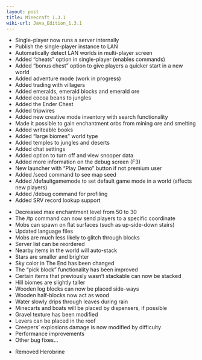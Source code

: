 ```yaml
---
layout: post
title: Minecraft 1.3.1
wiki-url: Java_Edition_1.3.1
---
```


+ Single-player now runs a server internally
+ Publish the single-player instance to LAN
+ Automatically detect LAN worlds in multi-player screen
+ Added “cheats” option in single-player (enables commands)
+ Added “bonus chest” option to give players a quicker start in a new world
+ Added adventure mode (work in progress)
+ Added trading with villagers
+ Added emeralds, emerald blocks and emerald ore
+ Added cocoa beans to jungles
+ Added the Ender Chest
+ Added tripwires
+ Added new creative mode inventory with search functionality
+ Made it possible to gain enchantment orbs from mining ore and smelting
+ Added writeable books
+ Added “large biomes” world type
+ Added temples to jungles and deserts
+ Added chat settings
+ Added option to turn off and view snooper data
+ Added more information on the debug screen (F3)
+ New launcher with “Play Demo” button if not premium user
+ Added /seed command to see map seed
+ Added /defaultgamemode to set default game mode in a world (affects new players)
+ Added /debug command for profiling
+ Added SRV record lookup support
* Decreased max enchantment level from 50 to 30
* The /tp command can now send players to a specific coordinate
* Mobs can spawn on flat surfaces (such as up-side-down stairs)
* Updated language files
* Mobs are much less likely to glitch through blocks
* Server list can be reordered
* Nearby items in the world will auto-stack
* Stars are smaller and brighter
* Sky color in The End has been changed
* The “pick block” functionality has been improved
* Certain items that previously wasn’t stackable can now be stacked
* Hill biomes are slightly taller
* Wooden log blocks can now be placed side-ways
* Wooden half-blocks now act as wood
* Water slowly drips through leaves during rain
* Minecarts and boats will be placed by dispensers, if possible
* Gravel texture has been modified
* Levers can be placed in the roof
* Creepers’ explosions damage is now modified by difficulty
* Performance improvements
* Other bug fixes…
- Removed Herobrine
